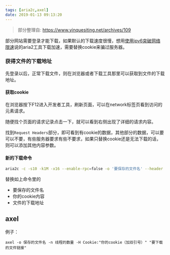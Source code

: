 ```yaml
---
tags: [aria2c,axel]
date: 2019-01-13 09:13:20
---
```


>  部分整理自: https://www.yinquesiting.net/archives/109

部分网站需要登录才能下载，如果默认的下载速度很慢，想用[使用ipv6突破网络限速](https://www.yinquesiting.net/archives/80)说的aria2工具下载加速，需要替换cookie来骗过服务器。

### 获得文件的下载地址

先登录以后，正常下载文件，则在浏览器或者下载工具那里可以获取到文件的下载地址。

#### 获取cookie

在浏览器按下F12进入开发者工具，刷新页面，可以在network标签页看到访问的元素请求。

随便找个页面的请求记录点击一下，就可以看到右侧出现了详细的请求内容。

找到`Request Headers`部分，即可看到有cookie的数据，其他部分的数据，可以要可以不要，有些服务器要求有些不要求，如果只替换cookie还是无法下载的话，则可以添加其他内容参数。

#### 新的下载命令

```bash
aria2c -c -s10 -k1M -x16 --enable-rpc=false -o '要保存的文件名' --header "User-Agent: Mozilla/5.0 (X11; Linux x86_64) AppleWebKit/537.36 (KHTML, like Gecko) Chrome/61.0.3163.100 Safari/537.36" --header "Cookie: 你的cookie内容" "文件的下载地址"
```

替换如上命令里的

- 要保存的文件名
- 你的cookie内容
- 文件的下载地址

## axel

例子：

```shell
axel -o 保存的文件名 -n 线程的数量 -H Cookie:"你的cookie（加双引号）" "要下载的文件链接"
```
